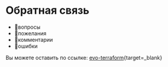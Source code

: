 # Обратная связь

 * 🦦вопросы
 * 🦩пожелания
 * 🦍комментарии
 * 🐓ошибки

Вы можете оставить по ссылке: [evo-terraform](https://github.com/CLOUDdotRu/evo-terraform/issues){target=_blank}



